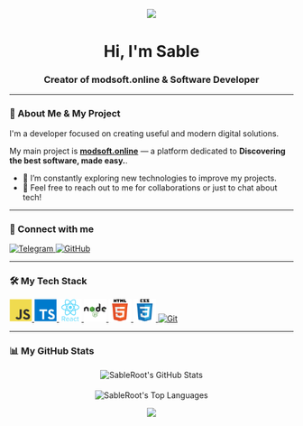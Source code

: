 <!-- Шапка-баннер. Приветствует посетителей вашего профиля. -->
<p align="center">
  <img src="https://capsule-render.vercel.app/api?type=waving&color=0:4F5D95,100:A775D1&height=250§ion=header&text=Welcome!%20👋&fontSize=70&fontColor=ffffff" />
</p>

<!-- Ваше имя (или ник) и главная идея/слоган. -->
<h1 align="center">Hi, I'm Sable</h1>
<h3 align="center">Creator of modsoft.online & Software Developer</h3>

---

<!-- Секция "Обо мне". Здесь мы делаем акцент на вашем проекте. -->
### 🚀 About Me & My Project

I'm a developer focused on creating useful and modern digital solutions.

My main project is **<a href="https://modsoft.online" target="_blank">modsoft.online</a>** — a platform dedicated to **Discovering the best software, made easy.**.

- 🌱 I’m constantly exploring new technologies to improve my projects.
- 💬 Feel free to reach out to me for collaborations or just to chat about tech!

---

<!-- Секция "Контакты". Ваш Telegram уже здесь. -->
### 🔗 Connect with me

<p align="left">
  <!-- Ссылка на ваш Telegram уже настроена. -->
  <a href="https://t.me/Sablecore" target="_blank">
    <img src="https://img.shields.io/badge/Telegram-26A5E4?style=for-the-badge&logo=telegram&logoColor=white" alt="Telegram">
  </a>
  <!-- Ссылка на ваш GitHub профиль. Это хорошая практика. -->
  <a href="https://github.com/SableRoot" target="_blank">
    <img src="https://img.shields.io/badge/GitHub-181717?style=for-the-badge&logo=github&logoColor=white" alt="GitHub">
  </a>
  <!-- Если у вас есть другие соцсети (LinkedIn, Twitter и т.д.), добавьте их по аналогии. -->
</p>

---

<!-- Секция "Технологии". Настройте ее под свой реальный стек. -->
### 🛠️ My Tech Stack
<!-- Удалите ненужные иконки и добавьте те, что используете. Больше иконок на https://devicon.dev/ -->
<p align="left">
  <a href="https://developer.mozilla.org/en-US/docs/Web/JavaScript" target="_blank" rel="noreferrer">
    <img src="https://raw.githubusercontent.com/devicons/devicon/master/icons/javascript/javascript-original.svg" alt="JavaScript" width="40" height="40"/>
  </a>
  <a href="https://www.typescriptlang.org/" target="_blank" rel="noreferrer">
    <img src="https://raw.githubusercontent.com/devicons/devicon/master/icons/typescript/typescript-original.svg" alt="TypeScript" width="40" height="40"/>
  </a>
  <a href="https://reactjs.org/" target="_blank" rel="noreferrer">
    <img src="https://raw.githubusercontent.com/devicons/devicon/master/icons/react/react-original-wordmark.svg" alt="React" width="40" height="40"/>
  </a>
  <a href="https://nodejs.org" target="_blank" rel="noreferrer">
    <img src="https://raw.githubusercontent.com/devicons/devicon/master/icons/nodejs/nodejs-original-wordmark.svg" alt="Node.js" width="40" height="40"/>
  </a>
  <a href="https://www.w3.org/html/" target="_blank" rel="noreferrer">
    <img src="https://raw.githubusercontent.com/devicons/devicon/master/icons/html5/html5-original-wordmark.svg" alt="HTML5" width="40" height="40"/>
  </a>
  <a href="https://www.w3schools.com/css/" target="_blank" rel="noreferrer">
    <img src="https://raw.githubusercontent.com/devicons/devicon/master/icons/css3/css3-original-wordmark.svg" alt="CSS3" width="40" height="40"/>
  </a>
  <a href="https://git-scm.com/" target="_blank" rel="noreferrer">
    <img src="https://www.vectorlogo.zone/logos/git-scm/git-scm-icon.svg" alt="Git" width="40" height="40"/>
  </a>
</p>

---

<!-- Секция "Статистика GitHub". Ваш ник SableRoot уже вставлен! Вам ничего не нужно менять. -->
### 📊 My GitHub Stats
<p align="center">
  <img align="center" src="https://github-readme-stats.vercel.app/api?username=SableRoot&show_icons=true&locale=en&theme=dracula&hide_border=true&count_private=true" alt="SableRoot's GitHub Stats" />
  <br><br>
  <img align="center" src="https://github-readme-stats.vercel.app/api/top-langs?username=SableRoot&locale=en&layout=compact&theme=dracula&hide_border=true" alt="SableRoot's Top Languages" />
</p>

<!-- Футер-баннер для красивого завершения страницы. -->
<p align="center">
  <img src="https://capsule-render.vercel.app/api?type=waving&color=0:A775D1,100:4F5D95&height=150§ion=footer" />
</p>
